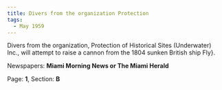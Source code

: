 ```yaml
---  
title: Divers from the organization Protection  
tags:  
  - May 1959  
---  
```

  
Divers from the organization, Protection of Historical Sites (Underwater) Inc., will attempt to raise a cannon from the 1804 sunken British ship Fly}.  
  
Newspapers: **Miami Morning News or The Miami Herald**  
  
Page: **1**, Section: **B** 
